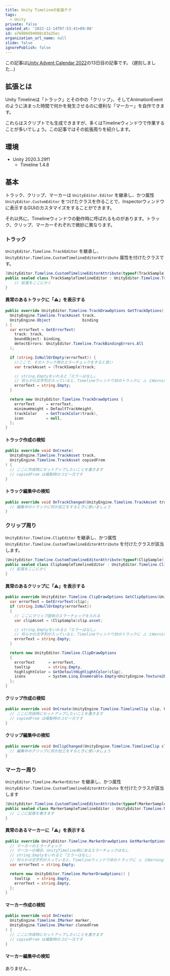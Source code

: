```yaml
---
title: Unity Timelineの拡張テク
tags:
  - Unity
private: false
updated_at: '2022-12-14T07:53:41+09:00'
id: a76808d94088c83a25ec
organization_url_name: null
slide: false
ignorePublish: false
---
```

この記事は[Unity Advent Calendar 2022](https://qiita.com/advent-calendar/2022/unity)の13日目の記事です。
(遅刻しました…)


## 拡張とは

Unity Timelineは「トラック」とその中の「クリップ」、そしてAnimationEventのように決まった時間で何かを発生させるのに便利な「マーカー」を自作できます。

これらはスクリプトでも生成できますが、多くはTimelineウィンドウで作業することが多いでしょう。この記事ではその拡張周りを紹介します。

## 環境

- Unity 2020.3.29f1
    - Timeline 1.4.8


## 基本

トラック、クリップ、マーカーは `UnityEditor.Editor` を継承し、かつ属性 `UnityEditor.CustomEditor` をつけたクラスを作ることで、Inspectorウィンドウに表示するGUIのカスタマイズをすることができます。

それ以外に、Timelineウィンドウの動作時に呼ばれるものがあります。トラック、クリップ、マーカーそれぞれで微妙に異なります。



### トラック
`UnityEditor.Timeline.TrackEditor` を継承し、
`UnityEditor.Timeline.CustomTimelineEditorAttribute` 属性を付けたクラスです。

```csharp
[UnityEditor.Timeline.CustomTimelineEditorAttribute(typeof(TrackSample))]
public sealed class TrackSampleTimelineEditor : UnityEditor.Timeline.TrackEditor {
    // 拡張をここにかく
}
```

#### 異常のあるトラックに「⚠️」を表示する
```csharp
public override UnityEditor.Timeline.TrackDrawOptions GetTrackOptions(
  UnityEngine.Timeline.TrackAsset track,
  UnityEngine.Object              binding
) {
  var errorText = GetErrorText(
    track: track,
    boundObject: binding,
    detectErrors: UnityEditor.Timeline.TrackBindingErrors.All
  );

  if (string.IsNullOrEmpty(errorText)) {
    //ここで、そのトラック用のエラーチェックをすると良い
    var trackAsset = (TrackSample)track;

    // string.Emptyをいれると「エラーはなし」
    // 何らかの文字列が入っていると、Timelineウィンドウ状のトラックに ⚠️ とWarningで表示されます
    errorText = string.Empty;
  }

  return new UnityEditor.Timeline.TrackDrawOptions {
    errorText     = errorText,
    minimumHeight = DefaultTrackHeight,
    trackColor    = GetTrackColor(track),
    icon          = null,
  };
}
```

#### トラック作成の検知
```csharp
public override void OnCreate(
  UnityEngine.Timeline.TrackAsset track,
  UnityEngine.Timeline.TrackAsset copiedFrom
) {
  // ここに作成時にセットアップしたいことを書きます
  // copiedFrom は複製時のコピー元です
}
```

#### トラック編集中の検知
```csharp
public override void OnTrackChanged(UnityEngine.Timeline.TrackAsset track) {
  // 編集中のトラックに何か加工をするときに使いましょう
}
```



### クリップ周り
`UnityEditor.Timeline.ClipEditor` を継承し、かつ属性`UnityEditor.Timeline.CustomTimelineEditorAttribute` を付けたクラスが該当します。
```csharp
[UnityEditor.Timeline.CustomTimelineEditorAttribute(typeof(ClipSample))]
public sealed class ClipSampleTimelineEditor : UnityEditor.Timeline.ClipEditor {
  // 拡張をここにかく
}
```
#### 異常のあるクリップに「⚠️」を表示する
```csharp
public override UnityEditor.Timeline.ClipDrawOptions GetClipOptions(UnityEngine.Timeline.TimelineClip clip) {
  var errorText = GetErrorText(clip);
  if (string.IsNullOrEmpty(errorText))
  {
    // ここにクリップ固有のエラーチェックを入れる
    var clipAsset = (ClipSample)clip.asset;

    // string.Emptyをいれると「エラーはなし」
    // 何らかの文字列が入っていると、Timelineウィンドウ状のトラックに ⚠️ とWarningで表示されます
    errorText = string.Empty;
  }

  return new UnityEditor.Timeline.ClipDrawOptions
  {
    errorText      = errorText,
    tooltip        = string.Empty,
    highlightColor = GetDefaultHighlightColor(clip),
    icons          = System.Linq.Enumerable.Empty<UnityEngine.Texture2D>(),
  };
}
```

#### クリップ作成の検知
```csharp
public override void OnCreate(UnityEngine.Timeline.TimelineClip clip, UnityEngine.Timeline.TrackAsset track, UnityEngine.Timeline.TimelineClip clonedFrom) {
  // ここに作成時にセットアップしたいことを書きます
  // copiedFrom は複製時のコピー元です
}
```

#### クリップ編集中の検知
```csharp
public override void OnClipChanged(UnityEngine.Timeline.TimelineClip clip) {
  // 編集中のクリップに何か加工をするときに使いましょう
}
```


### マーカー周り
`UnityEditor.Timeline.MarkerEditor` を継承し、かつ属性 `UnityEditor.Timeline.CustomTimelineEditorAttribute` を付けたクラスが該当します
```csharp
[UnityEditor.Timeline.CustomTimelineEditorAttribute(typeof(MarkerSample))]
public sealed class MarkerSampleTimelineEditor : UnityEditor.Timeline.MarkerEditor {
  // ここに拡張を書きます
}
```


#### 異常のあるマーカーに「⚠️」を表示する
```csharp
public override UnityEditor.Timeline.MarkerDrawOptions GetMarkerOptions(UnityEngine.Timeline.IMarker marker) {
  // マーカーのエラーチェック
  // マーカーの場合、UnityTimeline側にあるエラーチェックはなし
  // string.Emptyをいれると「エラーはなし」
  // 何らかの文字列が入っていると、Timelineウィンドウ状のトラックに ⚠️ とWarningで表示されます
  var errorText = string.Empty;

  return new UnityEditor.Timeline.MarkerDrawOptions() {
    tooltip   = string.Empty,
    errorText = string.Empty,
  };
}

```

#### マーカー作成の検知
```csharp
public override void OnCreate(
  UnityEngine.Timeline.IMarker marker,
  UnityEngine.Timeline.IMarker clonedFrom
) {
  // ここに作成時にセットアップしたいことを書きます
  // copiedFrom は複製時のコピー元です
}
```

#### マーカー編集中の検知
ありません…

